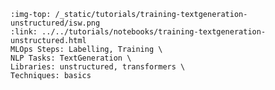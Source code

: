 ```{grid-item-card} 🏷️ Train a summarization model with Unstructured and Transformers
:img-top: /_static/tutorials/training-textgeneration-unstructured/isw.png
:link: ../../tutorials/notebooks/training-textgeneration-unstructured.html
MLOps Steps: Labelling, Training \
NLP Tasks: TextGeneration \
Libraries: unstructured, transformers \
Techniques: basics
```